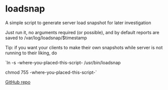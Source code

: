 loadsnap
========
A simple script to generate server load snapshot for later investigation

Just run it, no arguments required (or possible), and by default reports are saved to
/var/log/loadsnap/$timestamp

Tip: if you want your clients to make their own snapshots while server is not running to their liking, do

  `ln -s -where-you-placed-this-script- /usr/bin/loadsnap

  chmod 755 -where-you-placed-this-script-`


[GitHub repo](https://github.com/horzadome/loadsnap/)